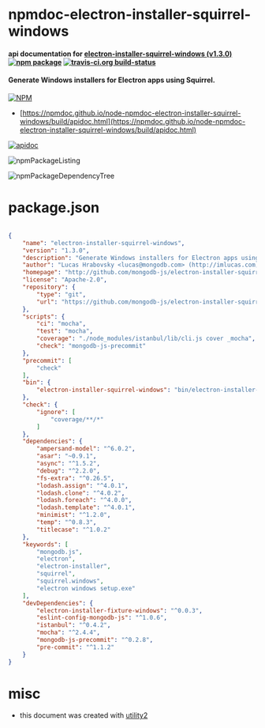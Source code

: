 # npmdoc-electron-installer-squirrel-windows

#### api documentation for  [electron-installer-squirrel-windows (v1.3.0)](http://github.com/mongodb-js/electron-installer-squirrel-windows)  [![npm package](https://img.shields.io/npm/v/npmdoc-electron-installer-squirrel-windows.svg?style=flat-square)](https://www.npmjs.org/package/npmdoc-electron-installer-squirrel-windows) [![travis-ci.org build-status](https://api.travis-ci.org/npmdoc/node-npmdoc-electron-installer-squirrel-windows.svg)](https://travis-ci.org/npmdoc/node-npmdoc-electron-installer-squirrel-windows)

#### Generate Windows installers for Electron apps using Squirrel.

[![NPM](https://nodei.co/npm/electron-installer-squirrel-windows.png?downloads=true&downloadRank=true&stars=true)](https://www.npmjs.com/package/electron-installer-squirrel-windows)

- [https://npmdoc.github.io/node-npmdoc-electron-installer-squirrel-windows/build/apidoc.html](https://npmdoc.github.io/node-npmdoc-electron-installer-squirrel-windows/build/apidoc.html)

[![apidoc](https://npmdoc.github.io/node-npmdoc-electron-installer-squirrel-windows/build/screenCapture.buildCi.browser.%252Ftmp%252Fbuild%252Fapidoc.html.png)](https://npmdoc.github.io/node-npmdoc-electron-installer-squirrel-windows/build/apidoc.html)

![npmPackageListing](https://npmdoc.github.io/node-npmdoc-electron-installer-squirrel-windows/build/screenCapture.npmPackageListing.svg)

![npmPackageDependencyTree](https://npmdoc.github.io/node-npmdoc-electron-installer-squirrel-windows/build/screenCapture.npmPackageDependencyTree.svg)



# package.json

```json

{
    "name": "electron-installer-squirrel-windows",
    "version": "1.3.0",
    "description": "Generate Windows installers for Electron apps using Squirrel.",
    "author": "Lucas Hrabovsky <lucas@mongodb.com> (http://imlucas.com)",
    "homepage": "http://github.com/mongodb-js/electron-installer-squirrel-windows",
    "license": "Apache-2.0",
    "repository": {
        "type": "git",
        "url": "https://github.com/mongodb-js/electron-installer-squirrel-windows.git"
    },
    "scripts": {
        "ci": "mocha",
        "test": "mocha",
        "coverage": "./node_modules/istanbul/lib/cli.js cover _mocha",
        "check": "mongodb-js-precommit"
    },
    "precommit": [
        "check"
    ],
    "bin": {
        "electron-installer-squirrel-windows": "bin/electron-installer-squirrel-windows.js"
    },
    "check": {
        "ignore": [
            "coverage/**/*"
        ]
    },
    "dependencies": {
        "ampersand-model": "^6.0.2",
        "asar": "~0.9.1",
        "async": "^1.5.2",
        "debug": "^2.2.0",
        "fs-extra": "^0.26.5",
        "lodash.assign": "^4.0.1",
        "lodash.clone": "^4.0.2",
        "lodash.foreach": "^4.0.0",
        "lodash.template": "^4.0.1",
        "minimist": "^1.2.0",
        "temp": "^0.8.3",
        "titlecase": "^1.0.2"
    },
    "keywords": [
        "mongodb.js",
        "electron",
        "electron-installer",
        "squirrel",
        "squirrel.windows",
        "electron windows setup.exe"
    ],
    "devDependencies": {
        "electron-installer-fixture-windows": "^0.0.3",
        "eslint-config-mongodb-js": "^1.0.6",
        "istanbul": "^0.4.2",
        "mocha": "^2.4.4",
        "mongodb-js-precommit": "^0.2.8",
        "pre-commit": "^1.1.2"
    }
}
```



# misc
- this document was created with [utility2](https://github.com/kaizhu256/node-utility2)
